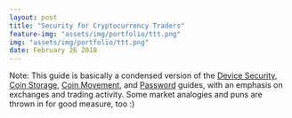 ```yaml
---
layout: post
title: "Security for Cryptocurrency Traders"
feature-img: "assets/img/portfolio/ttt.png"
img: "assets/img/portfolio/ttt.png"
date: February 26 2018
---
```


Note: This guide is basically a condensed version of the <a
href="/device-security/">Device Security</a>, <a href="/coin-storage/">Coin
Storage</a>, <a href="coin-movement">Coin Movement</a>, and <a
href="/passwords/">Password</a> guides, with an emphasis on exchanges and
trading activity. Some market analogies and puns are thrown in for good
measure, too :)


